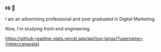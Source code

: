 ### Hi 👋

I am an advertising professional and post graduated in Digital Marketing.

Now, I'm studying front-end engineering.

https://github-readme-stats.vercel.app/api/top-langs/?username={rebeccanayala}
